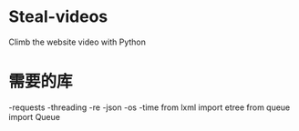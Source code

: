 # Steal-videos
Climb the website video with Python
# 需要的库
-requests
-threading
-re
-json
-os
-time
from lxml import etree
from queue import Queue
